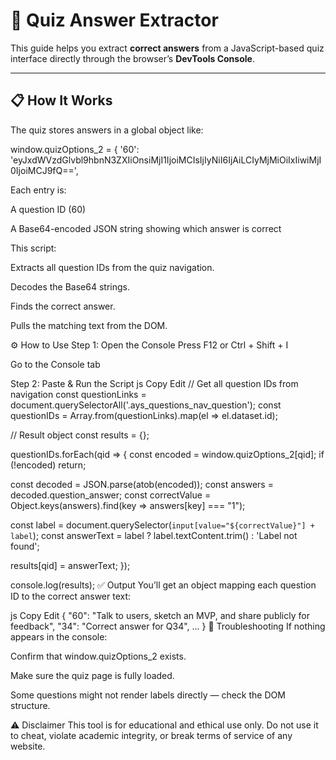 # 🧠 Quiz Answer Extractor

This guide helps you extract **correct answers** from a JavaScript-based quiz interface directly through the browser’s **DevTools Console**.

---

## 📋 How It Works

The quiz stores answers in a global object like:


window.quizOptions_2 = {
  '60': 'eyJxdWVzdGlvbl9hbnN3ZXIiOnsiMjI1IjoiMCIsIjIyNiI6IjAiLCIyMjMiOiIxIiwiMjI0IjoiMCJ9fQ==',

Each entry is:

A question ID (60)

A Base64-encoded JSON string showing which answer is correct

This script:

Extracts all question IDs from the quiz navigation.

Decodes the Base64 strings.

Finds the correct answer.

Pulls the matching text from the DOM.

⚙️ How to Use
Step 1: Open the Console
Press F12 or Ctrl + Shift + I

Go to the Console tab

Step 2: Paste & Run the Script
js
Copy
Edit
// Get all question IDs from navigation
const questionLinks = document.querySelectorAll('.ays_questions_nav_question');
const questionIDs = Array.from(questionLinks).map(el => el.dataset.id);

// Result object
const results = {};

questionIDs.forEach(qid => {
  const encoded = window.quizOptions_2[qid];
  if (!encoded) return;

  const decoded = JSON.parse(atob(encoded));
  const answers = decoded.question_answer;
  const correctValue = Object.keys(answers).find(key => answers[key] === "1");

  const label = document.querySelector(`input[value="${correctValue}"] + label`);
  const answerText = label ? label.textContent.trim() : 'Label not found';

  results[qid] = answerText;
});

console.log(results);
✅ Output
You’ll get an object mapping each question ID to the correct answer text:

js
Copy
Edit
{
  "60": "Talk to users, sketch an MVP, and share publicly for feedback",
  "34": "Correct answer for Q34",
  ...
}
🧩 Troubleshooting
If nothing appears in the console:

Confirm that window.quizOptions_2 exists.

Make sure the quiz page is fully loaded.

Some questions might not render labels directly — check the DOM structure.

⚠️ Disclaimer
This tool is for educational and ethical use only. Do not use it to cheat, violate academic integrity, or break terms of service of any website.

